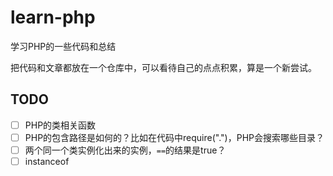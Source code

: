# learn-php
学习PHP的一些代码和总结

把代码和文章都放在一个仓库中，可以看待自己的点点积累，算是一个新尝试。

## TODO
- [ ] PHP的类相关函数
- [ ] PHP的包含路径是如何的？比如在代码中require(".")，PHP会搜索哪些目录？
- [ ] 两个同一个类实例化出来的实例，`==`的结果是true？
- [ ] instanceof